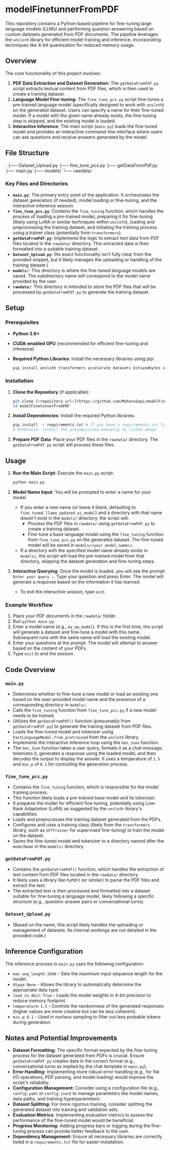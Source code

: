 # modelFinetunnerFromPDF

This repository contains a Python-based pipeline for fine-tuning large language models (LLMs) and performing question answering based on custom datasets generated from PDF documents. The pipeline leverages the `unsloth` library for efficient model training and inference, incorporating techniques like 4-bit quantization for reduced memory usage.

## Overview

The core functionality of this project involves:

1.  **PDF Data Extraction and Dataset Generation:** The `getDataFromPdf.py` script extracts textual content from PDF files, which is then used to create a training dataset.
2.  **Language Model Fine-tuning:** The `fine_tune_pcs.py` script fine-tunes a pre-trained language model (specifically designed to work with `unsloth`) on the generated dataset. Users can specify a name for their fine-tuned model. If a model with the given name already exists, the fine-tuning step is skipped, and the existing model is loaded.
3.  **Interactive Inference:** The main script (`main.py`) loads the fine-tuned model and provides an interactive command-line interface where users can ask questions and receive answers generated by the model.

## File Structure
.
├── Dataset_Upload.py
├── fine_tune_pcs.py
├── getDataFromPdf.py
├── main.py
├── models/
└── rawdata/

### Key Files and Directories

* **`main.py`**: The primary entry point of the application. It orchestrates the dataset generation (if needed), model loading or fine-tuning, and the interactive inference session.
* **`fine_tune_pcs.py`**: Contains the `fine_tuning` function, which handles the process of loading a pre-trained model, preparing it for fine-tuning (likely using LoRA or similar techniques within `unsloth`), loading and preprocessing the training dataset, and initiating the training process using a trainer class (potentially from `transformers`).
* **`getDataFromPdf.py`**: Implements the logic to extract text data from PDF files located in the `rawdata/` directory. This extracted data is then formatted into a suitable training dataset.
* **`Dataset_Upload.py`**: (Its exact functionality isn't fully clear from the provided snippet, but it likely manages the uploading or handling of the training dataset.)
* **`models/`**: This directory is where the fine-tuned language models are saved. The subdirectory name will correspond to the model name provided by the user.
* **`rawdata/`**: This directory is intended to store the PDF files that will be processed by `getDataFromPdf.py` to generate the training dataset.

## Setup

### Prerequisites

* **Python 3.8+**
* **CUDA-enabled GPU** (recommended for efficient fine-tuning and inference)
* **Required Python Libraries**: Install the necessary libraries using pip:

    ```bash
    pip install unsloth transformers accelerate datasets bitsandbytes sentencepiece PyPDF2 # Ensure PyPDF2 or a similar PDF processing library is installed
    ```

### Installation

1.  **Clone the Repository** (if applicable):

    ```bash
    git clone [<repository-url>](https://github.com/MohansGopi/modelFinetunnerFromPDF)
    cd modelFinetunnerFromPDF
    ```

2.  **Install Dependencies**: Install the required Python libraries:

    ```bash
    pip install -r requirements.txt # If you have a requirements.txt file
    # Otherwise, install the prerequisites manually as listed above.
    ```

3.  **Prepare PDF Data**: Place your PDF files in the `rawdata/` directory. The `getDataFromPdf.py` script will process these files.

## Usage

1.  **Run the Main Script**: Execute the `main.py` script:

    ```bash
    python main.py
    ```

2.  **Model Name Input**: You will be prompted to enter a name for your model.
    * If you enter a new name (or leave it blank, defaulting to `fine_tuned_llama_updated_ai_model`) and a directory with that name doesn't exist in the `models/` directory, the script will:
        * Process the PDF files in `rawdata/` using `getDataFromPdf.py` to create a training dataset.
        * Fine-tune a base language model using the `fine_tuning` function from `fine_tune_pcs.py` on the generated dataset. The fine-tuned model will be saved in `models/<your_model_name>/`.
    * If a directory with the specified model name already exists in `models/`, the script will load the pre-trained model from that directory, skipping the dataset generation and fine-tuning steps.

3.  **Interactive Querying**: Once the model is loaded, you will see the prompt `Enter your query :`. Type your question and press Enter. The model will generate a response based on the information it has learned.
    * To exit the interactive session, type `exit`.

### Example Workflow

1.  Place your PDF documents in the `rawdata/` folder.
2.  Run `python main.py`.
3.  Enter a model name (e.g., `my_qa_model`). If this is the first time, the script will generate a dataset and fine-tune a model with this name. Subsequent runs with the same name will load the existing model.
4.  Enter your questions at the prompt. The model will attempt to answer based on the content of your PDFs.
5.  Type `exit` to end the session.

## Code Overview

### `main.py`

* Determines whether to fine-tune a new model or load an existing one based on the user-provided model name and the presence of a corresponding directory in `models/`.
* Calls the `fine_tuning` function from `fine_tune_pcs.py` if a new model needs to be trained.
* Utilizes the `getDataFromPdf()` function (presumably from `getDataFromPdf.py`) to generate the training dataset from PDF files.
* Loads the fine-tuned model and tokenizer using `FastLanguageModel.from_pretrained` from the `unsloth` library.
* Implements the interactive inference loop using the `Gen_Json` function.
* The `Gen_Json` function takes a user query, formats it as a chat message, tokenizes it, generates a response using the loaded model, and then decodes the output to display the answer. It uses a temperature of `1.5` and `min_p` of `0.1` for controlling the generation process.

### `fine_tune_pcs.py`

* Contains the `fine_tuning` function, which is responsible for the model training process.
* This function likely loads a pre-trained base model and its tokenizer.
* It prepares the model for efficient fine-tuning, potentially using Low-Rank Adaptation (LoRA) as suggested by the `unsloth` library's capabilities.
* Loads and preprocesses the training dataset generated from the PDFs.
* Configures and uses a training class (likely from the `transformers` library, such as `SFTTrainer` for supervised fine-tuning) to train the model on the dataset.
* Saves the fine-tuned model and tokenizer to a directory named after the `modelName` in the `models/` directory.

### `getDataFromPdf.py`

* Contains the `getDataFromPdf()` function, which handles the extraction of text content from PDF files located in the `rawdata/` directory.
* It likely uses a library like `PyPDF2` (or similar) to parse the PDF files and extract the text.
* The extracted text is then processed and formatted into a dataset suitable for fine-tuning a language model, likely following a specific structure (e.g., question-answer pairs or conversational turns).

### `Dataset_Upload.py`

* (Based on the name, this script likely handles the uploading or management of datasets. Its internal workings are not detailed in the provided code.)

## Inference Configuration

The inference process in `main.py` uses the following configuration:

* `max_seq_length`: `2048` - Sets the maximum input sequence length for the model.
* `dtype`: `None` - Allows the library to automatically determine the appropriate data type.
* `load_in_4bit`: `True` - Loads the model weights in 4-bit precision to reduce memory footprint.
* `temperature`: `1.5` - Controls the randomness of the generated responses (higher values are more creative but can be less coherent).
* `min_p`: `0.1` - Used in nucleus sampling to filter out less probable tokens during generation.

## Notes and Potential Improvements

* **Dataset Formatting:** The specific format expected by the fine-tuning process for the dataset generated from PDFs is crucial. Ensure `getDataFromPdf.py` creates data in the correct format (e.g., conversational turns as implied by the chat template in `main.py`).
* **Error Handling:** Implementing more robust error handling (e.g., for file I/O operations, PDF parsing, and model loading) would improve the script's reliability.
* **Configuration Management:** Consider using a configuration file (e.g., `config.yaml` or `config.json`) to manage parameters like model names, data paths, and training hyperparameters.
* **Dataset Splitting:** For more rigorous training, consider splitting the generated dataset into training and validation sets.
* **Evaluation Metrics:** Implementing evaluation metrics to assess the performance of the fine-tuned model would be beneficial.
* **Progress Monitoring:** Adding progress bars or logging during the fine-tuning process can provide better feedback to the user.
* **Dependency Management:** Ensure all necessary libraries are correctly listed in a `requirements.txt` file for easier installation.
